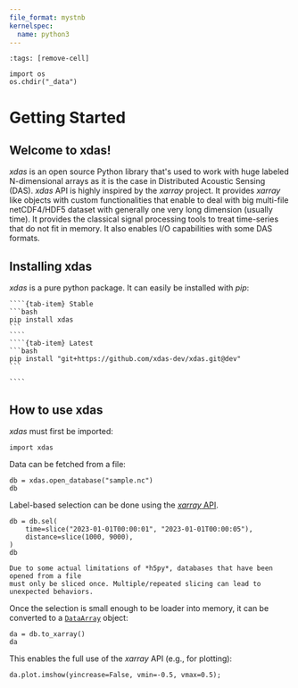 ```yaml
---
file_format: mystnb
kernelspec:
  name: python3
---
```


```{code-cell}
:tags: [remove-cell]

import os
os.chdir("_data")
```

# Getting Started   

## Welcome to xdas!

*xdas* is an open source Python library that's used to work with huge labeled
N-dimensional arrays as it is the case in Distributed Acoustic Sensing (DAS). *xdas* API
is highly inspired by the *xarray* project. It provides *xarray* like objects with custom
functionalities that enable to deal with big multi-file netCDF4/HDF5 dataset with
generally one very long dimension (usually time). It provides the classical signal
processing tools to treat time-series that do not fit in memory. It also enables I/O
capabilities with some DAS formats.

## Installing xdas

*xdas* is a pure python package. It can easily be installed with *pip*:

`````{tab-set}
````{tab-item} Stable
```bash
pip install xdas
```
````
````{tab-item} Latest
```bash
pip install "git+https://github.com/xdas-dev/xdas.git@dev"
```

````
`````

## How to use xdas

*xdas* must first be imported:

```{code-cell}
import xdas
```

Data can be fetched from a file:

```{code-cell} 
db = xdas.open_database("sample.nc")
db
```

Label-based selection can be done using the [*xarray* API][xarray API].

```{code-cell}
db = db.sel(
    time=slice("2023-01-01T00:00:01", "2023-01-01T00:00:05"),
    distance=slice(1000, 9000),
)
db
```

```{warning}
Due to some actual limitations of *h5py*, databases that have been opened from a file 
must only be sliced once. Multiple/repeated slicing can lead to unexpected behaviors. 
```

Once the selection is small enough to be loader into memory, it can be converted to a
[`DataArray`][DataArray] object:

```{code-cell}
da = db.to_xarray()
da
```

This enables the full use of the *xarray* API (e.g., for plotting):

```{code-cell}
da.plot.imshow(yincrease=False, vmin=-0.5, vmax=0.5);
```

[xarray API]: <https://docs.xarray.dev/en/stable/user-guide/indexing.html>
[DataArray]: <https://docs.xarray.dev/en/stable/generated/xarray.DataArray.html#xarray.DataArray>